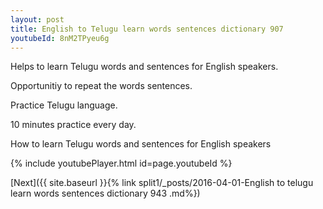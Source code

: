 ```yaml
---
layout: post
title: English to Telugu learn words sentences dictionary 907 
youtubeId: 8nM2TPyeu6g
---
```

 
 
Helps to learn Telugu words and sentences for English speakers.

Opportunitiy to repeat the words sentences. 

Practice Telugu language. 
 
10 minutes practice every day. 
 
How to learn Telugu words and sentences for English speakers 
 
{% include youtubePlayer.html id=page.youtubeId %}
 
 
[Next]({{ site.baseurl }}{% link  split1/_posts/2016-04-01-English to telugu learn words sentences dictionary 943 .md%})
 

